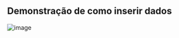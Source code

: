 ## Demonstração de como inserir dados
![image](https://raw.githubusercontent.com/devjleonardo/assets/main/acesso-a-banco-de-dados-com-jdbc-java/04%20-%20Demonstra%C3%A7%C3%A3o%20de%20como%20inserir%20dados/Demonstra%C3%A7%C3%A3o%20de%20como%20inserir%20dados.png)